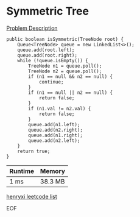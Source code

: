 # Symmetric Tree
[Problem Description](https://leetcode.com/problems/symmetric-tree/)

```
public boolean isSymmetric(TreeNode root) {
    Queue<TreeNode> queue = new LinkedList<>();
    queue.add(root.left);
    queue.add(root.right);
    while (!queue.isEmpty()) {
        TreeNode n1 = queue.poll();
        TreeNode n2 = queue.poll();
        if (n1 == null && n2 == null) {
            continue;
        }
        if (n1 == null || n2 == null) {
            return false;
        }
        if (n1.val != n2.val) {
            return false;
        }
        queue.add(n1.left);
        queue.add(n2.right);
        queue.add(n1.right);
        queue.add(n2.left);
    }
    return true;
}
```

| Runtime       | Memory     | 
| :------------- | :---------- |
| 1 ms | 38.3 MB	   |


[henryxi leetcode list](http://www.henryxi.com/leetcode)

EOF